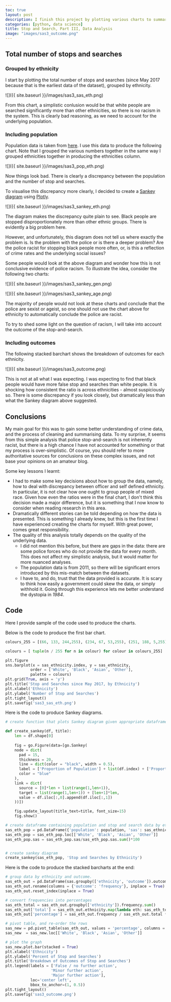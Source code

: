 ```yaml
---
toc: true
layout: post
description: I finish this project by plotting various charts to summarise the data obtained in the previous two parts.
categories: [python, data science]
title: Stop and Search, Part III, Data Analysis
image: "images/sas3_outcome.png"
---
```

## Total number of stops and searches

### Grouped by ethnicity
I start by plotting the total number of stops and searches (since May 2017 because that is the earliest data of the dataset), grouped by ethnicity.

![]({{ site.baseurl }}/images/sas3_sas_eth.png) 

From this chart, a simplistic conlusion would be that white people are searched significantly more than other ethnicities, so there is no racism in the system. This is clearly bad reasoning, as we need to account for the underlying population.

### Including population
Population data is taken from [here](https://www.ethnicity-facts-figures.service.gov.uk/uk-population-by-ethnicity/national-and-regional-populations/population-of-england-and-wales/latest#:~:text=the%20total%20population%20of%20England%20and%20Wales%20was%2056.1%20million,White%20ethnic%20group%20(4.4%25)). I use this data to produce the following chart. Note that I grouped the various numbers together in the same way I grouped ethnicities together in producing the ethnicities column.

 ![]({{ site.baseurl }}/images/sas3_pop_eth.png)

Now things look bad. There is clearly a discrepancy between the population and the number of stop and searches.

To visualise this discrepancy more clearly, I decided to create a [Sankey diagram](http://www.sankey-diagrams.com/) using [Plotly](https://plotly.com/python/sankey-diagram/).

 ![]({{ site.baseurl }}/images/sas3_sankey_eth.png)

The diagram makes the discrepancy quite plain to see. Black people are stopped disproportionately more than other ethnic groups. There is evidently a big problem here. 

However, and unfortunately, this diagram does not tell us where exactly the problem is. Is the problem with the police or is there a deeper problem? Are the police racist for stopping black people more often, or, is this a reflection of crime rates and the underlying social issues?

Some people would look at the above diagram and wonder how this is not conclusive evidence of police racism. To illustrate the idea, consider the following two charts: 

![]({{ site.baseurl }}/images/sas3_sankey_gen.png)

![]({{ site.baseurl }}/images/sas3_sankey_age.png)

The majority of people would not look at these charts and conclude that the police are sexist or ageist, so one should not use the chart above for ethnicity to automatically conclude the police are racist.

To try to shed some light on the question of racism, I will take into account the outcome of the stop-and-search.

### Including outcomes
The following stacked barchart shows the breakdown of outcomes for each ethnicity.

 ![]({{ site.baseurl }}/images/sas3_outcome.png)

This is not at all what I was expecting. I was expecting to find that black people would have more false stop and searches than white people. It is shocking how consistent the ratio is across ethnicities - almost suspiciously so.  There is some discrepancy if you look closely, but dramatically less than what the Sankey diagram above suggested.


## Conclusions
My main goal for this was to gain some better understanding of crime data, and the process of cleaning and summarising data.  To my surprise, it seems from this simple analysis that police stop-and-search is not inherently racist, but there is a high chance I have not accounted for something or that my process is over-simplistic.  Of course, you should refer to more authoritative sources for conclusions on these complex issues, and not base your opinions on an amateur blog.

Some key lessons I learnt:
* I had to make some key decisions about how to group the data, namely, how to deal with discrepancy between officer and self defined ethnicity. In particular, it is not clear how one ought to group people of mixed race. Given how even the ratios were in the final chart, I don't think this decision made a major difference, but it is something that I now know to consider when reading research in this area.
* Dramatically different stories can be told depending on how the data is presented. This is something I already knew, but this is the first time I have experienced creating the charts for myself. With great power, comes great responsibility. 
* The quality of this analysis totally depends on the quality of the underlying data.
    * I did not mention this before, but there are gaps in the data: there are some police forces who do not provide the data for every month. This does not affect my simplistic analysis, but it would matter for more nuanced analyses.
    * The population data is from 2011, so there will be significant errors introduced by this mis-match between the datasets.
    * I have to, and do, trust that the data provided is accurate. It is scary to think how easily a government could skew the data, or simply withhold it. Going through this experience lets me better understand the dystopia in *1984*.


## Code
Here I provide sample of the code used to produce the charts.

Below is the code to produce the first bar chart.

```python
colours_255 = [(66, 133, 244,255), (234, 67, 53,255), (251, 188, 5,255), (52, 168, 83, 255)]

colours = [ tuple(n / 255 for n in colour) for colour in colours_255]

plt.figure
sns.barplot(x = sas_ethnicity.index, y = sas_ethnicity,
           order = ['White', 'Black', 'Asian', 'Other'],
           palette = colours)
plt.grid(True, axis = 'y')
plt.title('Stop and Searches since May 2017, by Ethnicity')
plt.xlabel('Ethnicity')
plt.ylabel('Number of Stop and Searches')
plt.tight_layout()
plt.savefig('sas3_sas_eth.png')
```

Here is the code to produce Sankey diagrams.

```python
# create function that plots Sankey diagram given appropriate dataframe

def create_sankey(df, title):
    len = df.shape[0]
    
    fig = go.Figure(data=[go.Sankey(
    node = dict(
      pad = 15,
      thickness = 20,
      line = dict(color = "black", width = 0.5),
      label = ['Proportion of Population'] + list(df.index) + ['Proportion of Stop and Searches'],
      color = "blue"
    ),
    link = dict(
      source = [0]*len + list(range(1,len+1)),
      target = list(range(1,len+1)) + [len+1]*len,
      value = df.iloc[:,0].append(df.iloc[:,1])
    ))])

    fig.update_layout(title_text=title, font_size=15)
    fig.show()

# create dataframe containing population and stop and search data by ethnicity
sas_eth_pop = pd.DataFrame({'population': population, 'sas': sas_ethnicity, }, index = sas_ethnicity.index)
sas_eth_pop = sas_eth_pop.loc[['White', 'Black', 'Asian', 'Other']]
sas_eth_pop.sas = sas_eth_pop.sas/sas_eth_pop.sas.sum()*100


# create sankey diagram
create_sankey(sas_eth_pop, 'Stop and Searches by Ethnicity')
```

Here is the code to produce the stacked barcharts at the end:

```python
# group data by ethnicity and outcome. 
sas_eth_out = pd.DataFrame(sas.groupby(['ethnicity', 'outcome']).outcome.count())
sas_eth_out.rename(columns = {'outcome': 'frequency'}, inplace = True)
sas_eth_out.reset_index(inplace = True)

# convert frequencies into percentages
sas_eth_total = sas_eth_out.groupby(['ethnicity']).frequency.sum()
sas_eth_out['total'] = sas_eth_out.ethnicity.map(lambda eth: sas_eth_total[eth])
sas_eth_out['percentage'] = sas_eth_out.frequency / sas_eth_out.total * 100

# pivot table, and re-order the rows
sas_new = pd.pivot_table(sas_eth_out, values = 'percentage', columns = 'outcome', index = 'ethnicity')
sas_new  = sas_new.loc[['White', 'Black', 'Asian', 'Other']]

# plot the graph
sas_new.plot.bar(stacked = True)
plt.xlabel('Ethnicity')
plt.ylabel('Percent of Stop and Searches')
plt.title('Breakdown of Outcomes of Stop and Searches')
plt.legend(labels = ['False / no further action',
                    'Minor further action',
                    'Major further action'],
           loc='center left',
           bbox_to_anchor=(1, 0.5))
plt.tight_layout()
plt.savefig('sas3_outcome.png')
```
